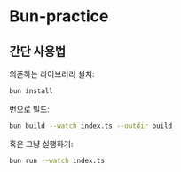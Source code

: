 # Bun-practice

## 간단 사용법

의존하는 라이브러리 설치:

```bash
bun install
```

번으로 빌드:

```bash
bun build --watch index.ts --outdir build
```

혹은 그냥 실행하기:

```bash
bun run --watch index.ts
```
